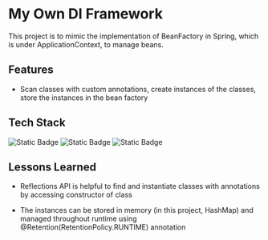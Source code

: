 # My Own DI Framework

This project is to mimic the implementation of BeanFactory in Spring, which is under ApplicationContext, to manage beans.

## Features

- Scan classes with custom annotations, create instances of the classes, store the instances in the bean factory

## Tech Stack

![Static Badge](https://img.shields.io/badge/Java-blue)
![Static Badge](https://img.shields.io/badge/Gradle-blue)
![Static Badge](https://img.shields.io/badge/Reflections-blue)

## Lessons Learned

- Reflections API is helpful to find and instantiate classes with annotations by accessing constructor of class

- The instances can be stored in memory (in this project, HashMap) and managed throughout runtime using @Retention(RetentionPolicy.RUNTIME) annotation


